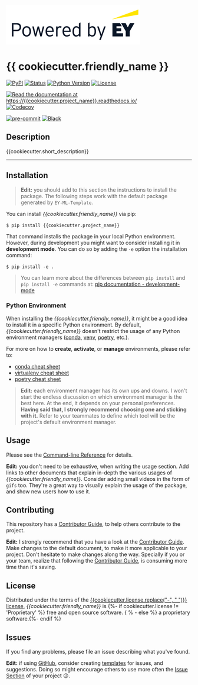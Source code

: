 [//]: # "Remove the following line to remove the \"Powered by EY\" logo"

![](docs/_static/EY_logo_5.gif)

# {{ cookiecutter.friendly_name }}

[![PyPI](https://img.shields.io/pypi/v/{{cookiecutter.project_name}}.svg)][pypi_]
[![Status](https://img.shields.io/pypi/status/{{cookiecutter.project_name}}.svg)][status]
[![Python Version](https://img.shields.io/pypi/pyversions/{{cookiecutter.project_name}})][python version]
[![License](https://img.shields.io/pypi/l/{{cookiecutter.project_name}})][license]

[![Read the documentation at https://{{cookiecutter.project_name}}.readthedocs.io/](https://img.shields.io/readthedocs/{{cookiecutter.project_name}}/latest.svg?label=Read%20the%20Docs)][read the docs]
[![Codecov](https://codecov.io/gh/{{cookiecutter.github_user}}/{{cookiecutter.project_name}}/branch/main/graph/badge.svg)][codecov]

[![pre-commit](https://img.shields.io/badge/pre--commit-enabled-brightgreen?logo=pre-commit\&logoColor=white)][pre-commit]
[![Black](https://img.shields.io/badge/code%20style-black-000000.svg)][black]

[pypi_]: https://pypi.org/project/{{cookiecutter.project_name}}/

[status]: https://pypi.org/project/{{cookiecutter.project_name}}/

[python version]: https://pypi.org/project/{{cookiecutter.project_name}}

[read the docs]: https://{{cookiecutter.project_name}}.readthedocs.io/

[tests]: https://github.com/{{cookiecutter.github_user}}/{{cookiecutter.project_name}}/actions?workflow=Tests

[codecov]: https://app.codecov.io/gh/{{cookiecutter.github_user}}/{{cookiecutter.project_name}}

[pre-commit]: https://github.com/pre-commit/pre-commit

[black]: https://github.com/psf/black

## Description

{{cookiecutter.short_description}}

***

## Installation

> **Edit:** you should add to this section the instructions to install the package.
> The following steps work with the default package generated by `EY-ML-Template`.

You can install *{{cookiecutter.friendly_name}}* via pip:

```console
$ pip install {{cookiecutter.project_name}}
```

That command installs the package in your local Python environment.
However, during development you might want to consider installing it in **development mode**.
You can do so by adding the `-e` option the installation command:

```console
$ pip install -e .
```

> You can learn more about the differences between `pip install` and `pip install -e`
> commands at: [pip documentation - development-mode](https://setuptools.pypa.io/en/latest/userguide/development_mode.html#development-mode)

### Python Environment

When installing the *{{cookiecutter.friendly_name}}*, it might be a good idea to install
it in a specific Python environment. By default, *{{cookiecutter.friendly_name}}*
doesn't restrict the usage of any Python environment managers ([conda](https://www.anaconda.com/),
[venv](https://virtualenv.pypa.io/en/latest/), [poetry](https://python-poetry.org/), etc.).

For more on how to **create**, **activate**, or **manage** environments, please refer to:

*   [conda cheat sheet](https://docs.conda.io/projects/conda/en/4.6.0/_downloads/52a95608c49671267e40c689e0bc00ca/conda-cheatsheet.pdf)
*   [virtualenv cheat sheet](https://cheatography.com/ilyes64/cheat-sheets/python-virtual-environments/)
*   [poetry cheat sheet](https://vikasz.hashnode.dev/python-poetry-cheatsheet)

> **Edit:** each environment manager has its own ups and downs. I won't start the endless
> discussion on which environment manager is the best here. At the end, it depends on your
> personal preferences. **Having said that, I strongly recommend choosing one and sticking with it.**
> Refer to your teammates to define which tool will be the project's default environment manager.

## Usage

Please see the [Command-line Reference] for details.

**Edit:** you don't need to be exhaustive, when writing the usage section.
Add links to other documents that explain in-depth the various usages of
*{{cookiecutter.friendly_name}}*. Consider adding small videos in the form of
`gifs` too. They're a great way to visually explain the usage of the package, and
show new users how to use it.

## Contributing

This repository has a [Contributor Guide], to help others contribute to
the project.

**Edit:** I strongly recommend that you have a look at the [Contributor Guide]. Make
changes to the default document, to make it more applicable to your project.
Don't hesitate to make changes along the way. Specially if you or your team, realize
that following the [Contributor Guide], is consuming more time than it's saving.

## License

Distributed under the terms of the [{{cookiecutter.license.replace("-", " ")}} license][license],
*{{cookiecutter.friendly_name}}* is {%- if cookiecutter.license != 'Proprietary' %} free and open source software.
{ % - else %} a proprietary software.{%- endif %}

## Issues

If you find any problems, please file an issue describing what you've found.

**Edit:** if using [GitHub](https://github.com/), consider creating [templates](https://tinyurl.com/yek9oudu) for
issues, and suggestions. Doing so might encourage others to use more often the
[Issue Section](https://github.com/{{cookiecutter.github_user}}/{{cookiecutter.project_name}}/issues)
of your project :wink:.

<!-- github-only -->

[license]: https://github.com/{{cookiecutter.github_user}}/{{cookiecutter.project_name}}/blob/main/LICENSE

[contributor guide]: https://github.com/{{cookiecutter.github_user}}/{{cookiecutter.project_name}}/blob/main/CONTRIBUTING.md

[command-line reference]: https://{{cookiecutter.project_name}}.readthedocs.io/en/latest/usage.html

